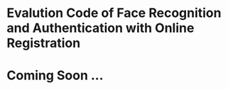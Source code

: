 # Evalution Code of Face Recognition and Authentication with Online Registration
#  Coming Soon ...
